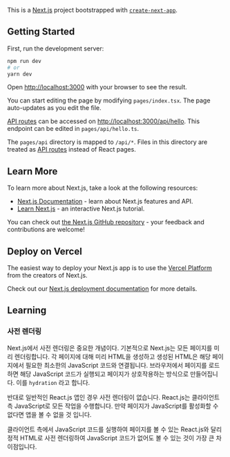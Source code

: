 This is a [Next.js](https://nextjs.org/) project bootstrapped with [`create-next-app`](https://github.com/vercel/next.js/tree/canary/packages/create-next-app).

## Getting Started

First, run the development server:

```bash
npm run dev
# or
yarn dev
```

Open [http://localhost:3000](http://localhost:3000) with your browser to see the result.

You can start editing the page by modifying `pages/index.tsx`. The page auto-updates as you edit the file.

[API routes](https://nextjs.org/docs/api-routes/introduction) can be accessed on [http://localhost:3000/api/hello](http://localhost:3000/api/hello). This endpoint can be edited in `pages/api/hello.ts`.

The `pages/api` directory is mapped to `/api/*`. Files in this directory are treated as [API routes](https://nextjs.org/docs/api-routes/introduction) instead of React pages.

## Learn More

To learn more about Next.js, take a look at the following resources:

- [Next.js Documentation](https://nextjs.org/docs) - learn about Next.js features and API.
- [Learn Next.js](https://nextjs.org/learn) - an interactive Next.js tutorial.

You can check out [the Next.js GitHub repository](https://github.com/vercel/next.js/) - your feedback and contributions are welcome!

## Deploy on Vercel

The easiest way to deploy your Next.js app is to use the [Vercel Platform](https://vercel.com/new?utm_medium=default-template&filter=next.js&utm_source=create-next-app&utm_campaign=create-next-app-readme) from the creators of Next.js.

Check out our [Next.js deployment documentation](https://nextjs.org/docs/deployment) for more details.

## Learning

### 사전 렌더링

Next.js에서 사전 렌더링은 중요한 개념이다.
기본적으로 Next.js는 모든 페이지를 미리 렌더링합니다.
각 페이지에 대해 미리 HTML을 생성하고 생성된 HTML은 해당 페이지에서 필요한 최소한의 JavaScript 코드와 연결됩니다.
브라우저에서 페이지를 로드하면 해당 JavaScript 코드가 실행되고 페이지가 상호작용하는 방식으로 만들어집니다.
이를 `hydration` 라고 합니다.

반대로 일반적인 React.js 앱인 경우 사전 렌더링이 없습니다.
React.js는 클라이언트 측 JavaScript로 모든 작업을 수행합니다.
만약 페이지가 JavaScript를 활성화할 수 없다면 앱을 볼 수 없을 것 입니다.

클라이언트 측에서 JavaScript 코드를 실행하여 페이지를 볼 수 있는 React.js와 달리 정적 HTML로 사전 렌더링하여 JavaScript 코드가 없어도 볼 수 있는 것이 가장 큰 차이점입니다.
